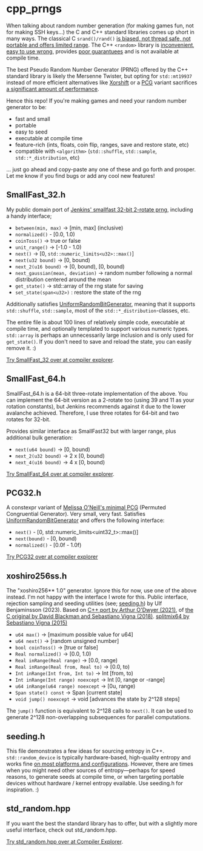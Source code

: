 # cpp_prngs
When talking about random number generation (for making games fun, not for making SSH keys...) the C and C++ standard libraries comes up short in many ways. The classical C `srand()/rand()` [is biased, not thread safe, not portable and offers limited range](https://codingnest.com/generating-random-numbers-using-c-standard-library-the-problems/#fn15). The C++ `<random>` library is [inconvenient](https://youtu.be/zUVQhcu32rg?si=G3LHsYagEHhH9UYS&t=234), [easy to use wrong](https://www.pcg-random.org/posts/cpp-seeding-surprises.html), provides [poor guarantuees](https://codingnest.com/generating-random-numbers-using-c-standard-library-the-problems/) and is not available at compile time. 

The best Pseudo Random Number Generator (PRNG) offered by the C++ standard library is likely the Mersenne Twister, but opting for `std::mt19937` instead of more efficient alternatives like [Xorshift](https://en.wikipedia.org/wiki/Xorshift) or a [PCG](https://en.wikipedia.org/wiki/Permuted_congruential_generator) variant sacrifices [a significant amount of performance](https://quuxplusone.github.io/blog/2021/11/23/xoshiro/). 

Hence this repo! If you're making games and need your random number generator to be: 
- fast and small
- portable
- easy to seed
- executable at compile time
- feature-rich (ints, floats, coin flip, ranges, save and restore state, etc)
- compatible with `<algorithm>` (`std::shuffle`, `std::sample`, `std::*_distribution`, etc)

... just go ahead and copy-paste any one of these and go forth and prosper. Let me know if you find bugs or add any cool new features!

## SmallFast_32.h
My public domain port of [Jenkins' smallfast 32-bit 2-rotate prng](https://burtleburtle.net/bob/rand/smallprng.html), including a handy interface;

* `between(min, max)` -> [min, max] (inclusive)
* `normalized()` - [0.0, 1.0)
* `coinToss()` -> true or false
* `unit_range()` -> [-1.0 - 1.0)
* `next()` -> [0, `std::numeric_limits<u32>::max()`]
* `next(u32 bound)` -> [0, bound)
* `next_2(u16 bound)` -> [0, bound), [0, bound)
* `next_gaussian(mean, deviation)` -> random number following a normal distribution centered around the mean
* `get_state()` -> std::array of the rng state for saving
* `set_state(span<u32>)` : restore the state of the rng

Additionally satisfies [UniformRandomBitGenerator](https://en.cppreference.com/w/cpp/named_req/UniformRandomBitGenerator), meaning that it supports `std::shuffle`, `std::sample`, most of the `std::*_distribution`-classes, etc.

The entire file is about 100 lines of relatively simple code, executable at compile time, and optionally templated to support various numeric types. `std::array` is perhaps an unnecessarily large inclusion and is only used for `get_state()`. If you don't need to save and reload the state, you can easily remove it. :)

[Try SmallFast_32 over at compiler explorer](https://godbolt.org/z/d5G53dvaE).

## SmallFast_64.h
SmallFast_64.h is a 64-bit three-rotate implementation of the above. You can implement the 64-bit version as a 2-rotate too (using 39 and 11 as your rotation constants), but Jenkins recommends against it due to the lower avalanche achieved. Therefore, I use three rotates for 64-bit and two rotates for 32-bit. 

Provides similar interface as SmallFast32 but with larger range, plus additional bulk generation: 
* `next(u64 bound)` -> [0, bound)
* `next_2(u32 bound)` -> 2 x [0, bound)
* `next_4(u16 bound)` -> 4 x [0, bound)

[Try SmallFast_64 over at compiler explorer](https://godbolt.org/z/1o8EGo6Wv).

## PCG32.h
A constexpr variant of [Melissa O'Neill's minimal PCG](https://www.pcg-random.org/download.html#minimal-c-implementation) (Permuted Congruential Generator). Very small, very fast. Satisfies [UniformRandomBitGenerator](https://en.cppreference.com/w/cpp/named_req/UniformRandomBitGenerator) and offers the following interface:

*  `next()` - [0, std::numeric_limits<uint32_t>::max()]
*  `next(bound)` - [0, bound)
*  `normalized()` - [0.0f - 1.0f)

[Try PCG32 over at compiler explorer](https://godbolt.org/z/WTa6GTqff)

## xoshiro256ss.h
The "xoshiro256** 1.0" generator. Ignore this for now, use one of the above instead. I'm not happy with the interface I wrote for this.
Public interface, rejection sampling and seeding utilities (see; [seeding.h](https://github.com/ulfben/cpp_prngs/blob/main/seeding.h)) by Ulf Benjaminsson (2023). 
Based on [C++ port by Arthur O'Dwyer (2021)](https://quuxplusone.github.io/blog/2021/11/23/xoshiro/), of [the C original by David Blackman and Sebastiano Vigna (2018)](https://prng.di.unimi.it/xoshiro256starstar.c).
[splitmix64 by Sebastiano Vigna (2015)](https://prng.di.unimi.it/splitmix64.c) 

* `u64 max()` -> [maximum possible value for u64]
* `u64 next()` -> [random unsigned number]
* `bool coinToss()` -> [true or false]
* `Real normalized()` -> [0.0, 1.0)
* `Real inRange(Real range)` -> [0.0, range)
* `Real inRange(Real from, Real to)` -> [0.0, to)
* `Int inRange(Int from, Int to)` -> Int [from, to)
* `Int inRange(Int range) noexcept` -> Int [0, range or -range]
* `u64 inRange(u64 range) noexcept` -> [0u, range)
* `Span state() const` -> Span [current state]
* `void jump() noexcept` -> void [advances the state by 2^128 steps]

The `jump()` function is equivalent to 2^128 calls to `next()`. It can be used to generate 2^128 non-overlapping subsequences for parallel computations.

## seeding.h
This file demonstrates a few ideas for sourcing entropy in C++. `std::random_device` is typically hardware-based, high-quality entropy and works fine [on most platforms and configurations](https://codingnest.com/generating-random-numbers-using-c-standard-library-the-problems/). However, there are times when you might need other sources of entropy—perhaps for speed reasons, to generate seeds at compile time, or when targeting portable devices without hardware / kernel entropy evailable. Use seeding.h for inspiration. :)

## std_random.hpp 
If you want the best the standard library has to offer, but with a slightly more useful interface, check out std_random.hpp.

[Try std_random.hpp over at Compiler Explorer](https://compiler-explorer.com/z/eqMaz3hbr).
